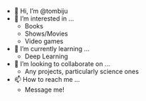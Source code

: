 - 👋 Hi, I’m @tombiju
- 👀 I’m interested in ...
  - Books
  - Shows/Movies
  - Video games
- 🌱 I’m currently learning ...
  - Deep Learning
- 💞️ I’m looking to collaborate on ...
  - Any projects, particularly science ones
- 📫 How to reach me ...
  - Message me!

<!---
tombiju/tombiju is a ✨ special ✨ repository because its `README.md` (this file) appears on your GitHub profile.
You can click the Preview link to take a look at your changes.
--->

